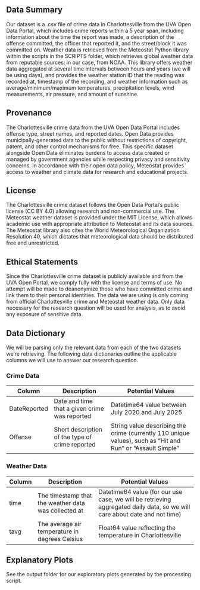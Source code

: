 ## Data Summary
Our dataset is a .csv file of crime data in Charlottesville from the UVA Open Data Portal, which includes crime reports within a 5 year span, including information about the time the report was made, a description of the offense committed, the officer that reported it, and the street/block it was committed on. Weather data is retrieved from the Meteostat Python library within the scripts in the SCRIPTS folder, which retrieves global weather data from reputable sources: in our case, from NOAA. This library offers weather data aggregated at several time intervals between hours and years (we will be using days), and provides the weather station ID that the reading was recorded at, timestamp of the recording, and weather information such as average/minimum/maximum temperatures, precipitation levels, wind measurements, air pressure, and amount of sunshine.

## Provenance
The Charlottesville crime data from the UVA Open Data Portal includes offense type, street names, and reported dates. Open Data provides municipally-generated data to the public without restrictions of copyright, patent, and other control mechanisms for free. This specific dataset alongside Open Data eliminates burdens to access data created or managed by government agencies while respecting privacy and sensitivity concerns. In accordance with their open data policy, Meteostat provides access to weather and climate data for research and educational projects.

## License
The Charlottesville crime dataset follows the Open Data Portal’s public license (CC BY 4.0) allowing research and non-commercial use. The Meteostat weather dataset is provided under the MIT License, which allows academic use with appropriate attribution to Meteostat and its data sources. The Meteostat library also cites the World Meteorological Organization Resolution 40, which dictates that meteorological data should be distributed free and unrestricted.

## Ethical Statements
Since the Charlottesville crime dataset is publicly available and from the UVA Open Portal, we comply fully with the license and terms of use. No attempt will be made to deanonymize those who have committed crime and link them to their personal identities. The data we are using is only coming from official Charlottesville crime and Meteostat weather data. Only data necessary for the research question will be used for analysis, as to avoid any exposure of sensitive data.

## Data Dictionary
We will be parsing only the relevant data from each of the two datasets we’re retrieving. The following data dictionaries outline the applicable columns we will use to answer our research question.

### Crime Data
| Column | Description | Potential Values |
| ----- | ----- | ----- |
| DateReported | Date and time that a given crime was reported | Datetime64 value between July 2020 and July 2025 |
| Offense | Short description of the type of crime reported | String value describing the crime (currently 110 unique values), such as “Hit and Run” or “Assault Simple” |

### Weather Data
| Column | Description | Potential Values |
| ----- | ----- | ----- |
| time | The timestamp that the weather data was collected at | Datetime64 value (for our use case, we will be retrieving aggregated daily data, so we will care about date and not time) |
| tavg | The average air temperature in degrees Celsius | Float64 value reflecting the temperature in Charlottesville |

## Explanatory Plots
See the output folder for our exploratory plots generated by the processing script.